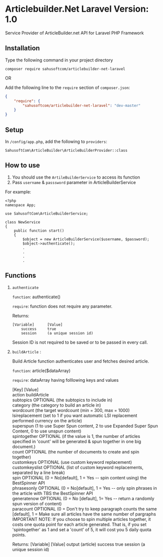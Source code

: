 Articlebuilder.Net Laravel Version: 1.0
==========================

Service Provider of ArticleBuilder.net API for Laravel PHP Framework

## Installation

Type the following command in your project directory

`composer require sahusoftcom/articlebuilder-net-laravel`

OR

Add the following line to the `require` section of `composer.json`:

```json
{
    "require": {
        "sahusoftcom/articlebuilder-net-laravel": "dev-master"
    }
}
```

## Setup

In `/config/app.php`, add the following to `providers`:
  
```
SahusoftCom\ArticleBuilder\ArticleBuilderProvider::class
```

## How to use

1. You should use the `ArtileBuilderService` to access its function
2. Pass `username` & `passsword` parameter in ArticleBuilderService

For example:

```
<?php
namespace App;
 
use SahusoftCom\ArticleBuilderService;

class NewService
{
	public function start()
	{
		$object = new ArticleBuilderService($username, $password);
		$object->authenticate();
		.
		.
		.
		.
```

## Functions

1.	`authenticate`

	`function`: authenticate()
	
	`require`:	function does not require any parameter.
	
	Returns: 

		[Variable]   	[Value]
			success		true
			session		(a unique session id)

	Session ID is not required to be saved or to be passed in every call.

2.	`buildArticle` :

	Build Article function authenticates user and fetches desired article.

	`function`: article($dataArray)

	`require`:	dataArray having folllowing keys and values

	  [Key] 	   		    [Value]        											   
	  action    	    buildArticle										   	       
	  subtopics    	    OPTIONAL (the subtopics to include in)					   
	  category	 	    (the category to build an article in) 					   
	  wordcount 	    (the target wordcount (min = 300, max = 1000) 			   
	  lsireplacement    (set to 1 if you want automatic LSI replacement
	  					performed currency on the article) 								   
	  superspun         (1 to use Super Spun content, 2 to use Expanded Super
	  					Spun Content, 0 to use unspun content)						   
	  spintogether      OPTIONAL (if the value is 1, the number of articles 
	  					specified in 'count' will be generated & spun together 
	  					in  one big document.)										   
	  count 		    OPTIONAL (the number of documents to create and spin 
	  					together)						  						   
	  customkeys	    OPTIONAL (use custom keyword replacement) 				   
	  customkeyslist    OPTIONAL (list of custom keyword replacements, 
	  					separated by a line break)											   
	  spin 			    OPTIONAL (0 = No[default], 1 = Yes -- spin content 
	  					using) the BestSpinner API 										   
	  phrasesonly 	    OPTIONAL (0 = No[default], 1 = Yes -- only spin
	  					phrases in the article with TBS the BestSpinner API 										   
	  generatenow	    OPTIONAL (0 = No [default], 1= Yes -- return a 
	  					randomly spun version of content) 							       
	  paracount  	    OPTIONAL (0 = Don't try to keep paragraph counts the 
	  					same [default], 1 = Make sure all articles have the same number of pargraphs										   
IMPORTANT NOTE: If you choose to spin multiple articles together, it costs one quota point for each article generated. That is, if you set 'spintogether' as 1 and set a 'count' of 5, it will cost you 5 daily quota points.

	Returns:
		[Variable]   	[Value]
			output 		(article)
			success		true
			session		(a unique session id)
	







